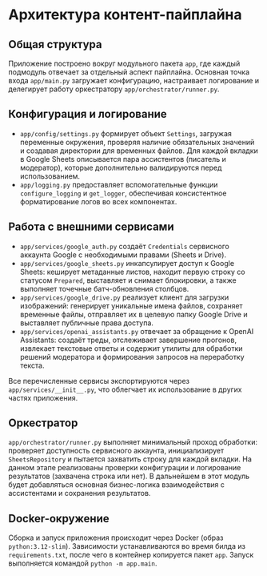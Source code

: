 # Архитектура контент-пайплайна

## Общая структура
Приложение построено вокруг модульного пакета `app`, где каждый подмодуль отвечает за отдельный аспект пайплайна. Основная точка входа `app/main.py` загружает конфигурацию, настраивает логирование и делегирует работу оркестратору `app/orchestrator/runner.py`.

## Конфигурация и логирование
- `app/config/settings.py` формирует объект `Settings`, загружая переменные окружения, проверяя наличие обязательных значений и создавая директории для временных файлов. Для каждой вкладки в Google Sheets описывается пара ассистентов (писатель и модератор), которые дополнительно валидируются перед использованием.
- `app/logging.py` предоставляет вспомогательные функции `configure_logging` и `get_logger`, обеспечивая консистентное форматирование логов во всех компонентах.

## Работа с внешними сервисами
- `app/services/google_auth.py` создаёт `Credentials` сервисного аккаунта Google с необходимыми правами (Sheets и Drive).
- `app/services/google_sheets.py` инкапсулирует доступ к Google Sheets: кеширует метаданные листов, находит первую строку со статусом `Prepared`, выставляет и снимает блокировки, а также выполняет точечные батч-обновления столбцов.
- `app/services/google_drive.py` реализует клиент для загрузки изображений: генерирует уникальные имена файлов, сохраняет временные файлы, отправляет их в целевую папку Google Drive и выставляет публичные права доступа.
- `app/services/openai_assistants.py` отвечает за обращение к OpenAI Assistants: создаёт треды, отслеживает завершение прогонов, извлекает текстовые ответы и содержит утилиты для обработки решений модератора и формирования запросов на переработку текста.

Все перечисленные сервисы экспортируются через `app/services/__init__.py`, что облегчает их использование в других частях приложения.

## Оркестратор
`app/orchestrator/runner.py` выполняет минимальный проход обработки: проверяет доступность сервисного аккаунта, инициализирует `SheetsRepository` и пытается захватить строку для каждой вкладки. На данном этапе реализованы проверки конфигурации и логирование результатов (захвачена строка или нет). В дальнейшем в этот модуль будет добавляться основная бизнес-логика взаимодействия с ассистентами и сохранения результатов.

## Docker-окружение
Сборка и запуск приложения происходит через Docker (образ `python:3.12-slim`). Зависимости устанавливаются во время билда из `requirements.txt`, после чего в контейнер копируется пакет `app`. Запуск выполняется командой `python -m app.main`.
